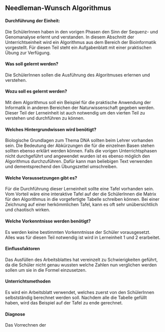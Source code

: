 ## Needleman-Wunsch Algorithmus
#### Durchführung der Einheit:
Die SchülerInnen haben in den vorigen Phasen den Sinn der Sequenz- und Genomanalyse erlernt und verstanden. 
In diesem Abschnitt der Unterrichtseinheit wird ein Algorithmus aus dem Bereich der Bioinformatik vorgestellt. 
Für diesen Teil steht ein Aufgabenblatt mit einer praktischen Übung zur Verfügung.

#### Was soll gelernt werden?
Die SchülerInnen sollen die Ausführung des Algoritmuses erlernen und verstehen.

#### Wozu soll es gelernt werden?
Mit dem Algorithmus soll ein Beispiel für die praktische Anwendung der Informatik in 
anderen Bereichen der Naturwissenschaft gegeben werden. Dieser Teil der Lerneinheit ist auch notwendig 
um den vierten Teil zu verstehen und durchführen zu können.

#### Welches Hintergrundwissen wird benötigt?
Biologische Grundlagen zum Thema DNA sollten beim Lehrer vorhanden sein. 
Die Bedeutung der Abkürzungen die für die einzelnen Basen stehen  sollten ebenso erklärt werden können.
Falls  die vorigen Unterrichtsphasen nicht durchgeführt und angewendet wurden ist es ebenso möglich den 
Algorithmus durchzuführen. Dafür kann man beliebigen Text verwenden und dementsprechend den Übungszettel umschreiben.

#### Welche Voraussetzungen gibt es?
Für die Durchführung dieser Lerneinheit sollte eine Tafel vorhanden sein. 
Vom Vorteil  wäre eine interaktive Tafel auf der die SchülerInnen die Matrix für den Algorithmus in die 
vorgefertigte Tabelle schreiben können. Bei einer  Zeichnung auf einer herkömmlichen Tafel, 
kann es oft sehr unübersichtlich und chaotisch wirken. 

#### Welche Vorkenntnisse werden benötigt?
Es werden keine bestimmten Vorkenntnisse der Schüler vorausgesetzt.
Alles was für diesen Teil notwendig ist wird in Lerneinheit 1 und 2 erarbeitet.

#### Einflussfaktoren
Das Ausfüllen des Arbeitsblattes hat vereinzelt zu Schwierigkeiten geführt, da die Schüler nicht genau wussten
welche Zahlen nun verglichen werden sollen um sie in die Formel einzusetzen.

#### Unterrichtsmethoden
Es wird ein Arbeitsblatt verwendet, welches zuerst von den SchülerInnen selbstständig berechnet werden soll.
Nachdem alle die Tabelle gefüllt haben, wird das Beispiel auf der Tafel zu ende gerechnet.

#### Diagnose 
Das Vorrechnen der 
